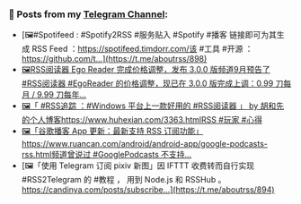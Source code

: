 ### 📰 Posts from my [Telegram Channel](https://t.me/s/aboutrss):
<!-- BLOG-POST-LIST:START -->
- [🖼#Spotifeed : #Spotify2RSS #服务贴入 #Spotify #播客 链接即可为其生成 RSS Feed ：https://spotifeed.timdorr.com/该 #工具 #开源 ：https://github.com/t...](https://t.me/aboutrss/898)
- [🖼RSS阅读器 Ego Reader 完成价格调整，发布 3.0.0 版频道9月预告了 #RSS阅读器 #EgoReader 的价格调整，现已在 3.0.0 版完成上调：0.99 刀每月 / 9.99 刀每年...](https://t.me/aboutrss/897)
- [🖼「 #RSS追踪 ：#Windows 平台上一款好用的 #RSS阅读器 」 by 胡和先的个人博客https://www.huhexian.com/3363.htmlRSS #玩家 #心得](https://t.me/aboutrss/896)
- [🖼「谷歌播客 App 更新：最新支持 RSS 订阅功能」https://www.ruancan.com/android/android-app/google-podcasts-rss.html频道曾说过 #GooglePodcasts 不支持...](https://t.me/aboutrss/895)
- [🖼「使用 Telegram 订阅 pixiv 新图」因 IFTTT 收费转而自行实现 #RSS2Telegram 的 #教程 ， 用到 Node.js 和 RSSHub 。https://candinya.com/posts/subscribe...](https://t.me/aboutrss/894)
<!-- BLOG-POST-LIST:END -->

<!--
**AboutRSS/AboutRSS** is a ✨ _special_ ✨ repository because its `README.md` (this file) appears on your GitHub profile.

Here are some ideas to get you started:

- 🔭 I’m currently working on ...
- 🌱 I’m currently learning ...
- 👯 I’m looking to collaborate on ...
- 🤔 I’m looking for help with ...
- 💬 Ask me about ...
- 📫 How to reach me: ...
- 😄 Pronouns: ...
- ⚡ Fun fact: ...
-->
